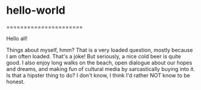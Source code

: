 # hello-world
======================

Hello all!

Things about myself, hmm?  That is a very loaded question, mostly because I am often loaded.  That's a joke!  But seriously, a nice cold beer is quite good.  I also enjoy long walks on the beach, open dialogue about our hopes and dreams, and making fun of cultural media by sarcastically buying into it.  Is that a hipster thing to do?  I don't know, I think I'd rather NOT know to be honest.  
